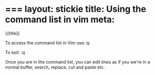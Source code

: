 ===
layout: stickie
title: Using the command list in vim
meta: 
===

{{title}}

To access the command list in Vim use:
 q:

To exit:
:q

Once you are in the command list, you can edit lines as if you we're in a normal buffer, search, replace, cut and paste etc.


